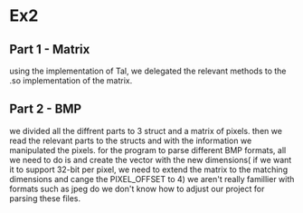 # Ex2

## Part 1 - Matrix
using the implementation of Tal, we delegated the relevant methods to the .so
implementation of the matrix.

## Part 2 - BMP 
we divided all the diffrent parts to 3 struct and a matrix of pixels. then
we read the relevant parts to the structs and with the information we manipulated 
the pixels. for the program to parse different BMP formats, all we need to do is and create the vector 
with the new dimensions( if we want it to support 32-bit per pixel, we need to extend the matrix to 
the matching dimensions and cange the PIXEL_OFFSET to 4)
we aren't really famillier with formats such as jpeg do we don't know how to adjust our project
for parsing these files.